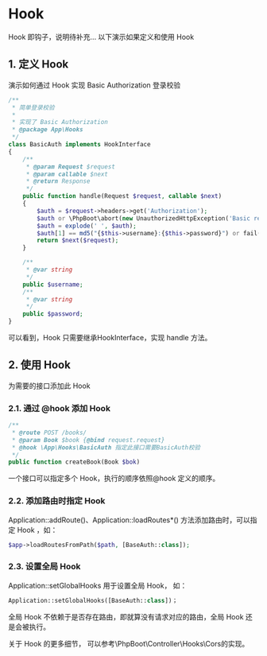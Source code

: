 # Hook

Hook 即钩子，说明待补充... 以下演示如果定义和使用 Hook

## 1. 定义 Hook

演示如何通过 Hook 实现 Basic Authorization 登录校验
```php
/**
 * 简单登录校验
 *
 * 实现了 Basic Authorization
 * @package App\Hooks
 */
class BasicAuth implements HookInterface
{
    /**
     * @param Request $request
     * @param callable $next
     * @return Response
     */
    public function handle(Request $request, callable $next)
    {
        $auth = $request->headers->get('Authorization');
        $auth or \PhpBoot\abort(new UnauthorizedHttpException('Basic realm="PhpBoot Example"', 'Please login...'));
        $auth = explode(' ', $auth);
        $auth[1] == md5("{$this->username}:{$this->password}") or fail(new UnauthorizedHttpException('Basic realm="PhpBoot Example", "Invalid username or password!"'));
        return $next($request);
    }

    /**
     * @var string
     */
    public $username;
    /**
     * @var string
     */
    public $password;
}
```
可以看到，Hook 只需要继承HookInterface，实现 handle 方法。

## 2. 使用 Hook

为需要的接口添加此 Hook

### 2.1. 通过 @hook 添加 Hook

```php
/**
 * @route POST /books/
 * @param Book $book {@bind request.request}
 * @hook \App\Hooks\BasicAuth 指定此接口需要BasicAuth校验
 */
public function createBook(Book $bok)
```

一个接口可以指定多个 Hook，执行的顺序依照@hook 定义的顺序。

### 2.2. 添加路由时指定 Hook

Application::addRoute()、Application::loadRoutes*() 方法添加路由时，可以指定 Hook ，如：

```php
$app->loadRoutesFromPath($path, [BaseAuth::class]);
```

### 2.3. 设置全局 Hook

Application::setGlobalHooks 用于设置全局 Hook， 如：

```php
Application::setGlobalHooks([BaseAuth::class])；
```

全局 Hook 不依赖于是否存在路由，即就算没有请求对应的路由，全局 Hook 还是会被执行。

关于 Hook 的更多细节， 可以参考\PhpBoot\Controller\Hooks\Cors的实现。

